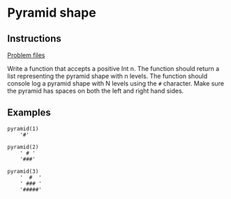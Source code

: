 # Pyramid shape

## Instructions

[Problem files](.)

Write a function that accepts a positive Int n.  The function should return a list representing the pyramid shape with n levels. The
function should console log a pyramid shape with N levels using the `#` character.  Make sure the pyramid has spaces on both the left and
right hand sides.

## Examples

```
pyramid(1)
    '#'

pyramid(2)
    ' # '
    '###'

pyramid(3)
    '  #  '
    ' ### '
    '#####'
```

